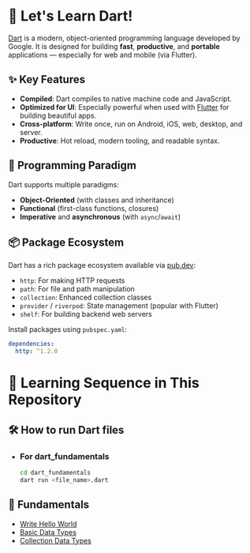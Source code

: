 # 🎯 Let's Learn Dart!

[Dart](https://dart.dev/) is a modern, object-oriented programming language developed by Google. It is designed for building **fast**, **productive**, and **portable** applications — especially for web and mobile (via Flutter).

## ✨ Key Features

- **Compiled**: Dart compiles to native machine code and JavaScript.
- **Optimized for UI**: Especially powerful when used with [Flutter](https://flutter.dev) for building beautiful apps.
- **Cross-platform**: Write once, run on Android, iOS, web, desktop, and server.
- **Productive**: Hot reload, modern tooling, and readable syntax.

## 🧭 Programming Paradigm

Dart supports multiple paradigms:
- **Object-Oriented** (with classes and inheritance)
- **Functional** (first-class functions, closures)
- **Imperative** and **asynchronous** (with `async`/`await`)

## 📦 Package Ecosystem

Dart has a rich package ecosystem available via [pub.dev](https://pub.dev):

- `http`: For making HTTP requests
- `path`: For file and path manipulation
- `collection`: Enhanced collection classes
- `provider` / `riverpod`: State management (popular with Flutter)
- `shelf`: For building backend web servers

Install packages using `pubspec.yaml`:

```yaml
dependencies:
  http: ^1.2.0
```

# 🏫 Learning Sequence in This Repository

## 🛠️ How to run Dart files
- ### For dart_fundamentals

    ```bash
    cd dart_fundamentals
    dart run <file_name>.dart
    ```

## 📝 Fundamentals
- [Write Hello World](dart_fundamentals/helloworld.dart)
- [Basic Data Types](dart_fundamentals/basic_data_types.dart)
- [Collection Data Types](dart_fundamentals/collection_data_types.dart)